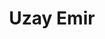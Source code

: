 ---
title: "Uzay Emir"
presenter_id: uzay_emir
layout: member_all_presentations
permalink: /member_full_publications/:presenter_id/
---